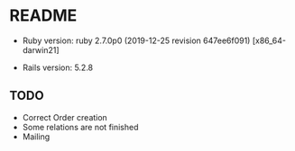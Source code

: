 # README

* Ruby version: ruby 2.7.0p0 (2019-12-25 revision 647ee6f091) [x86_64-darwin21]

* Rails version: 5.2.8


## TODO

* Correct Order creation
* Some relations are not finished
* Mailing

